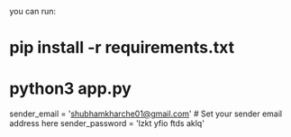 you can run:

# pip install -r requirements.txt

# python3 app.py

sender_email = 'shubhamkharche01@gmail.com'  # Set your sender email address here
sender_password = 'lzkt yfio ftds aklq'
